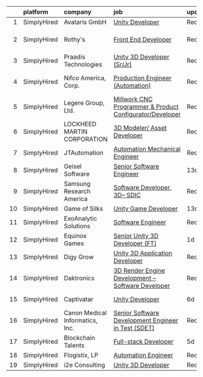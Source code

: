

|    | platform    | company                         | job                                                                                                                                                               | update_time   | location             |
|---:|:------------|:--------------------------------|:------------------------------------------------------------------------------------------------------------------------------------------------------------------|:--------------|:---------------------|
|  1 | SimplyHired | Avataris GmbH                   | [Unity Developer](https://www.simplyhired.com/job/nl-iUStNaZ5nC0e5bc0dy-DLAkSbVF_RA8Pj4Y7DO8BCwTdKBCAdHg?q=3d+developer)                                          | Recently      | Remote               |
|  2 | SimplyHired | Rothy's                         | [Front End Developer](https://www.simplyhired.com/job/YilanpRhkh0oQQnLTJgv217cGjtrEdcLn-2gmWpoGmk2VVW0CKtSIA?q=3d+developer)                                      | Recently      | San Francisco, CA    |
|  3 | SimplyHired | Praadis Technologies            | [Unity 3D Developer (Sr/Jr)](https://www.simplyhired.com/job/31hotB1dwgPWYBaitSQQZU9riUutiqrBqEYaldY05gk1bCzps8fI9g?q=3d+developer)                               | Recently      | Princeton, NJ        |
|  4 | SimplyHired | Nifco America, Corp.            | [Production Engineer (Automation)](https://www.simplyhired.com/job/M6Tvz3samBPQ6_NGfda4pW94AtSM7P6hIVeJd4D_mZTKNs6qefxH4Q?q=3d+developer)                         | Recently      | Canal Winchester, OH |
|  5 | SimplyHired | Legere Group, Ltd.              | [Millwork CNC Programmer & Product Configurator/Developer](https://www.simplyhired.com/job/-5mocmYvyEeOhtaCBurUw7nxXH53xZUyPqPCt69B7w2qgjYdZ6DiPw?q=3d+developer) | Recently      | Avon, CT             |
|  6 | SimplyHired | LOCKHEED MARTIN CORPORATION     | [3D Modeler/ Asset Developer](https://www.simplyhired.com/job/ytznfHbT7W4AJzaUZlN3Lkqq69PW2U0nu2mqUowTqAYKW9CC1Pzlcw?q=3d+developer)                              | Recently      | Orlando, FL          |
|  7 | SimplyHired | JTAutomation                    | [Automation Mechanical Engineer](https://www.simplyhired.com/job/ij7zYqp_x4aA2pSvP9Iw0qEfMnDlA2g4yvW_QHw8ouKE2yRg2VSDcA?q=3d+developer)                           | Recently      | East Granby, CT      |
|  8 | SimplyHired | Geisel Software                 | [Senior Software Engineer](https://www.simplyhired.com/job/gk71XuBNrFlxGOm5b1EGgDiAmRQTH4EXTMcfzXn81diRF6C2giYnSA?q=3d+developer)                                 | 13d           | Worcester, MA        |
|  9 | SimplyHired | Samsung Research America        | [Software Developer, 3D– SDIC](https://www.simplyhired.com/job/ZKeEdACfLb5diYpPMFOWAJEWk_EAxSwZyLLh9JRr0WeqUvQDQfdVvw?q=3d+developer)                             | Recently      | San Francisco, CA    |
| 10 | SimplyHired | Game of Silks                   | [Unity Game Developer](https://www.simplyhired.com/job/9POIV3CFee0K02bCFcjkyowYcj7P7_NR3sXK8LQDdFMWIrHBczDvIw?q=3d+developer)                                     | 13d           | Remote               |
| 11 | SimplyHired | ExoAnalytic Solutions           | [Software Engineer](https://www.simplyhired.com/job/K-OlWBg7a1gE9iOTtbcLBhtgP01G0nCGKEEtHAXJF085rsvz4IsQhQ?q=3d+developer)                                        | Recently      | Colorado Springs, CO |
| 12 | SimplyHired | Equinox Games                   | [Senior Unity 3D Developer (FT)](https://www.simplyhired.com/job/isWsdAYk_8XsPh7DkKvbuxH6ZrImXy-6bEXknNi6ZCOTRM75B_VHZg?q=3d+developer)                           | 1d            | Remote               |
| 13 | SimplyHired | Digy Grow                       | [Unity 3D Application Developer](https://www.simplyhired.com/job/DYzULTrM77NtD57fB9zKwTXZxudv7J0hQsP1evRMIk43mYRThVYFbw?q=3d+developer)                           | Recently      | United States        |
| 14 | SimplyHired | Daktronics                      | [3D Render Engine Development – Software Developer](https://www.simplyhired.com/job/xZKjsTePMiBRrqCd2eERpR0bH1lv4AeMYw_ndLrZGplCGSk3yubS3Q?q=3d+developer)        | Recently      | Remote               |
| 15 | SimplyHired | Captivatar                      | [Unity Developer](https://www.simplyhired.com/job/UiFi5C78mkHzBJ38Gxkkly2KpPO8O8mdun31-yHoKq-Ckzzp2HHmLg?q=3d+developer)                                          | 6d            | Alpharetta, GA       |
| 16 | SimplyHired | Canon Medical Informatics, Inc. | [Senior Software Development Engineer in Test (SDET)](https://www.simplyhired.com/job/MwWKHQXzuFq2WIlLcG9Y2Ftj7BlqslOQYaSld2QsYbErxEDH7TN4_Q?q=3d+developer)      | Recently      | Minnetonka, MN       |
| 17 | SimplyHired | Blockchain Talents              | [Full-stack Developer](https://www.simplyhired.com/job/kbj5ZWaYr7-FOYWVakph5W-aIuAONa7xNPHpN1PuVvTtyFme_GldUQ?q=3d+developer)                                     | 5d            | Remote               |
| 18 | SimplyHired | Flogistix, LP                   | [Automation Engineer](https://www.simplyhired.com/job/6GC-HzzryUbVnq283i-ig2D67-PRH45ddmIBXkqCniP-3fBYfk5VwQ?q=3d+developer)                                      | Recently      | Pampa, TX            |
| 19 | SimplyHired | i2e Consulting                  | [Unity 3D Developer](https://www.simplyhired.com/job/CU0ERh_y8LHB_UDTGXEUZbdN9dPcfm-bQYOR8ZlWsjmZZ1dutq414Q?q=3d+developer)                                       | Recently      | Remote               |